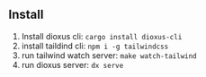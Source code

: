 ## Install
1. Install dioxus cli: `cargo install dioxus-cli`
2. install taildind cli: `npm i -g tailwindcss`
3. run tailwind watch server: `make watch-tailwind`
4. run dioxus server: `dx serve`